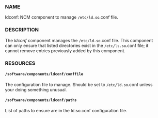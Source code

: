 ### NAME

ldconf: NCM component to manage `/etc/ld.so`.conf file.

### DESCRIPTION

The _ldconf_ component manages the `/etc/ld.so`.conf file.  This
component can only ensure that listed directories exist in the
`/etc/ls.so`.conf file; it cannot remove entries previously added by
this component.

### RESOURCES

#### `/software/components/ldconf/conffile`

The configuration file to manage.  Should be set to `/etc/ld.so`.conf
unless your doing something unusual.

#### `/software/components/ldconf/paths`

List of paths to ensure are in the ld.so.conf configuration file.
